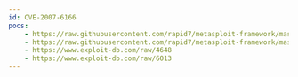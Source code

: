 ```yaml
---
id: CVE-2007-6166
pocs:
    - https://raw.githubusercontent.com/rapid7/metasploit-framework/master/modules/exploits/osx/rtsp/quicktime_rtsp_content_type.rb
    - https://raw.githubusercontent.com/rapid7/metasploit-framework/master/modules/exploits/windows/misc/apple_quicktime_rtsp_response.rb
    - https://www.exploit-db.com/raw/4648
    - https://www.exploit-db.com/raw/6013
---
```

